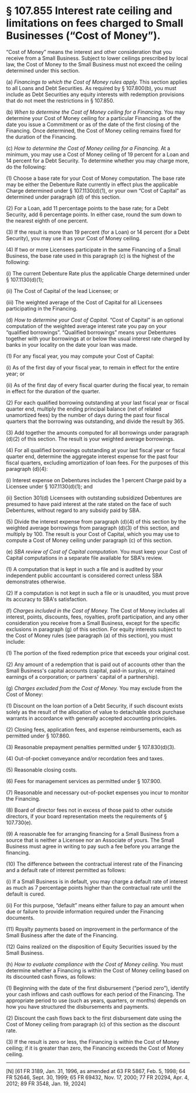 # § 107.855   Interest rate ceiling and limitations on fees charged to Small Businesses (“Cost of Money”).

“Cost of Money” means the interest and other consideration that you receive from a Small Business. Subject to lower ceilings prescribed by local law, the Cost of Money to the Small Business must not exceed the ceiling determined under this section.


(a) *Financings to which the Cost of Money rules apply.* This section applies to all Loans and Debt Securities. As required by § 107.800(b), you must include as Debt Securities any equity interests with redemption provisions that do not meet the restrictions in § 107.850.


(b) *When to determine the Cost of Money ceiling for a Financing.* You may determine your Cost of Money ceiling for a particular Financing as of the date you issue a Commitment or as of the date of the first closing of the Financing. Once determined, the Cost of Money ceiling remains fixed for the duration of the Financing.


(c) *How to determine the Cost of Money ceiling for a Financing.* At a minimum, you may use a Cost of Money ceiling of 19 percent for a Loan and 14 percent for a Debt Security. To determine whether you may charge more, do the following:


(1) Choose a base rate for your Cost of Money computation. The base rate may be either the Debenture Rate currently in effect plus the applicable Charge determined under § 107.1130(d)(1), or your own “Cost of Capital” as determined under paragraph (d) of this section.


(2) For a Loan, add 11 percentage points to the base rate; for a Debt Security, add 6 percentage points. In either case, round the sum down to the nearest eighth of one percent.


(3) If the result is more than 19 percent (for a Loan) or 14 percent (for a Debt Security), you may use it as your Cost of Money ceiling.


(4) If two or more Licensees participate in the same Financing of a Small Business, the base rate used in this paragraph (c) is the highest of the following:


(i) The current Debenture Rate plus the applicable Charge determined under § 107.1130(d)(1);


(ii) The Cost of Capital of the lead Licensee; or


(iii) The weighted average of the Cost of Capital for all Licensees participating in the Financing.


(d) *How to determine your Cost of Capital.* “Cost of Capital” is an optional computation of the weighted average interest rate you pay on your “qualified borrowings”. “Qualified borrowings” means your Debentures together with your borrowings at or below the usual interest rate charged by banks in your locality on the date your loan was made.


(1) For any fiscal year, you may compute your Cost of Capital:


(i) As of the first day of your fiscal year, to remain in effect for the entire year; or


(ii) As of the first day of every fiscal quarter during the fiscal year, to remain in effect for the duration of the quarter.


(2) For each qualified borrowing outstanding at your last fiscal year or fiscal quarter end, multiply the ending principal balance (net of related unamortized fees) by the number of days during the past four fiscal quarters that the borrowing was outstanding, and divide the result by 365.


(3) Add together the amounts computed for all borrowings under paragraph (d)(2) of this section. The result is your weighted average borrowings.


(4) For all qualified borrowings outstanding at your last fiscal year or fiscal quarter end, determine the aggregate interest expense for the past four fiscal quarters, excluding amortization of loan fees. For the purposes of this paragraph (d)(4):


(i) Interest expense on Debentures includes the 1 percent Charge paid by a Licensee under § 107.1130(d)(1); and


(ii) Section 301(d) Licensees with outstanding subsidized Debentures are presumed to have paid interest at the rate stated on the face of such Debentures, without regard to any subsidy paid by SBA.


(5) Divide the interest expense from paragraph (d)(4) of this section by the weighted average borrowings from paragraph (d)(3) of this section, and multiply by 100. The result is your Cost of Capital, which you may use to compute a Cost of Money ceiling under paragraph (c) of this section.


(e) *SBA review of Cost of Capital computation.* You must keep your Cost of Capital computations in a separate file available for SBA's review.


(1) A computation that is kept in such a file and is audited by your independent public accountant is considered correct unless SBA demonstrates otherwise.


(2) If a computation is not kept in such a file or is unaudited, you must prove its accuracy to SBA's satisfaction.


(f) *Charges included in the Cost of Money.* The Cost of Money includes all interest, points, discounts, fees, royalties, profit participation, and any other consideration you receive from a Small Business, except for the specific exclusions in paragraph (g) of this section. For equity interests subject to the Cost of Money rules (see paragraph (a) of this section), you must include:


(1) The portion of the fixed redemption price that exceeds your original cost.


(2) Any amount of a redemption that is paid out of accounts other than the Small Business's capital accounts (capital, paid-in surplus, or retained earnings of a corporation; or partners' capital of a partnership).


(g) *Charges excluded from the Cost of Money.* You may exclude from the Cost of Money:


(1) Discount on the loan portion of a Debt Security, if such discount exists solely as the result of the allocation of value to detachable stock purchase warrants in accordance with generally accepted accounting principles.


(2) Closing fees, application fees, and expense reimbursements, each as permitted under § 107.860.


(3) Reasonable prepayment penalties permitted under § 107.830(d)(3).


(4) Out-of-pocket conveyance and/or recordation fees and taxes.


(5) Reasonable closing costs.


(6) Fees for management services as permitted under § 107.900.


(7) Reasonable and necessary out-of-pocket expenses you incur to monitor the Financing.


(8) Board of director fees not in excess of those paid to other outside directors, if your board representation meets the requirements of § 107.730(e).


(9) A reasonable fee for arranging financing for a Small Business from a source that is neither a Licensee nor an Associate of yours. The Small Business must agree in writing to pay such a fee before you arrange the financing.


(10) The difference between the contractual interest rate of the Financing and a default rate of interest permitted as follows:


(i) If a Small Business is in default, you may charge a default rate of interest as much as 7 percentage points higher than the contractual rate until the default is cured.


(ii) For this purpose, “default” means either failure to pay an amount when due or failure to provide information required under the Financing documents.


(11) Royalty payments based on improvement in the performance of the Small Business after the date of the Financing. 


(12) Gains realized on the disposition of Equity Securities issued by the Small Business.


(h) *How to evaluate compliance with the Cost of Money ceiling.* You must determine whether a Financing is within the Cost of Money ceiling based on its discounted cash flows, as follows:


(1) Beginning with the date of the first disbursement (“period zero”), identify your cash inflows and cash outflows for each period of the Financing. The appropriate period to use (such as years, quarters, or months) depends on how you have structured the disbursements and payments.


(2) Discount the cash flows back to the first disbursement date using the Cost of Money ceiling from paragraph (c) of this section as the discount rate.


(3) If the result is zero or less, the Financing is within the Cost of Money ceiling; if it is greater than zero, the Financing exceeds the Cost of Money ceiling. 



---

[N] [61 FR 3189, Jan. 31, 1996, as amended at 63 FR 5867, Feb. 5, 1998; 64 FR 52646, Sept. 30, 1999; 65 FR 69432, Nov. 17, 2000; 77 FR 20294, Apr. 4, 2012; 89 FR 3548, Jan. 19, 2024]




